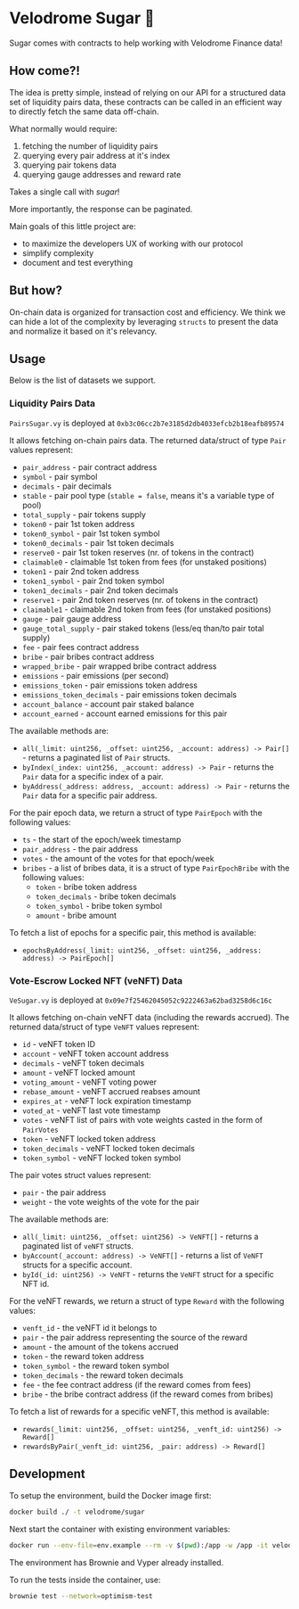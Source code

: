 # Velodrome Sugar 🍭

Sugar comes with contracts to help working with Velodrome Finance data!

## How come?!

The idea is pretty simple, instead of relying on our API for a structured
data set of liquidity pairs data, these contracts can be called in an
efficient way to directly fetch the same data off-chain.

What normally would require:
  1. fetching the number of liquidity pairs
  2. querying every pair address at it's index
  3. querying pair tokens data
  4. querying gauge addresses and reward rate

Takes a single call with _sugar_!

More importantly, the response can be paginated.

Main goals of this little project are:
  * to maximize the developers UX of working with our protocol
  * simplify complexity
  * document and test everything

## But how?

On-chain data is organized for transaction cost and efficiency. We think
we can hide a lot of the complexity by leveraging `structs` to present the data
and normalize it based on it's relevancy.

## Usage

Below is the list of datasets we support.

### Liquidity Pairs Data

`PairsSugar.vy` is deployed at `0xb3c06cc2b7e3185d2db4033efcb2b18eafb89574`

It allows fetching on-chain pairs data.
The returned data/struct of type `Pair` values represent:

 * `pair_address` - pair contract address
 * `symbol` - pair symbol
 * `decimals` - pair decimals
 * `stable` - pair pool type (`stable = false`, means it's a variable type of pool)
 * `total_supply` - pair tokens supply
 * `token0` - pair 1st token address
 * `token0_symbol` - pair 1st token symbol
 * `token0_decimals` - pair 1st token decimals
 * `reserve0` - pair 1st token reserves (nr. of tokens in the contract)
 * `claimable0` - claimable 1st token from fees (for unstaked positions)
 * `token1` - pair 2nd token address
 * `token1_symbol` - pair 2nd token symbol
 * `token1_decimals` - pair 2nd token decimals
 * `reserve1` - pair 2nd token reserves (nr. of tokens in the contract)
 * `claimable1` - claimable 2nd token from fees (for unstaked positions)
 * `gauge` - pair gauge address
 * `gauge_total_supply` - pair staked tokens (less/eq than/to pair total supply)
 * `fee` - pair fees contract address
 * `bribe` - pair bribes contract address
 * `wrapped_bribe` - pair wrapped bribe contract address
 * `emissions` - pair emissions (per second)
 * `emissions_token` - pair emissions token address
 * `emissions_token_decimals` - pair emissions token decimals
 * `account_balance` - account pair staked balance
 * `account_earned` - account earned emissions for this pair

The available methods are:
 * `all(_limit: uint256, _offset: uint256, _account: address) -> Pair[]` -
   returns a paginated list of `Pair` structs.
 * `byIndex(_index: uint256, _account: address) -> Pair` - returns the
   `Pair` data for a specific index of a pair.
 * `byAddress(_address: address, _account: address) -> Pair` - returns the
   `Pair` data for a specific pair address.

For the pair epoch data, we return a struct of type `PairEpoch` with the
following values:

 * `ts` - the start of the epoch/week timestamp
 * `pair_address` - the pair address
 * `votes` - the amount of the votes for that epoch/week
 * `bribes` - a list of bribes data, it is a struct of type `PairEpochBribe` with
   the following values:
    * `token` - bribe token address
    * `token_decimals` - bribe token decimals
    * `token_symbol` - bribe token symbol
    * `amount` - bribe amount

To fetch a list of epochs for a specific pair, this method is available:

 * `epochsByAddress(_limit: uint256, _offset: uint256, _address: address) -> PairEpoch[]`

### Vote-Escrow Locked NFT (veNFT) Data

`VeSugar.vy` is deployed at `0x09e7f25462045052c9222463a62bad3258d6c16c`

It allows fetching on-chain veNFT data (including the rewards accrued).
The returned data/struct of type `VeNFT` values represent:

  * `id` - veNFT token ID
  * `account` - veNFT token account address
  * `decimals` - veNFT token decimals
  * `amount` - veNFT locked amount
  * `voting_amount` - veNFT voting power
  * `rebase_amount` - veNFT accrued reabses amount
  * `expires_at` - veNFT lock expiration timestamp
  * `voted_at` - veNFT last vote timestamp
  * `votes` - veNFT list of pairs with vote weights casted in the form of
    `PairVotes`
  * `token` - veNFT locked token address
  * `token_decimals` - veNFT locked token decimals
  * `token_symbol` - veNFT locked token symbol

The pair votes struct values represent:
  * `pair` - the pair address
  * `weight` - the vote weights of the vote for the pair

The available methods are:

 * `all(_limit: uint256, _offset: uint256) -> VeNFT[]` - returns a paginated
   list of `veNFT` structs.
 * `byAccount(_account: address) -> VeNFT[]` - returns a list of `VeNFT` structs
   for a specific account.
 * `byId(_id: uint256) -> VeNFT` - returns the `VeNFT` struct for a specific
   NFT id.

For the veNFT rewards, we return a struct of type `Reward` with the following
values:

 * `venft_id` - the veNFT id it belongs to
 * `pair` - the pair address representing the source of the reward
 * `amount` - the amount of the tokens accrued
 * `token` - the reward token address
 * `token_symbol` - the reward token symbol
 * `token_decimals` - the reward token decimals
 * `fee` - the fee contract address (if the reward comes from fees)
 * `bribe` - the bribe contract address (if the reward comes from bribes)

To fetch a list of rewards for a specific veNFT, this method is available:

 * `rewards(_limit: uint256, _offset: uint256, _venft_id: uint256) -> Reward[]`
 * `rewardsByPair(_venft_id: uint256, _pair: address) -> Reward[]`

## Development

To setup the environment, build the Docker image first:
```sh
docker build ./ -t velodrome/sugar
```

Next start the container with existing environment variables:
```sh
docker run --env-file=env.example --rm -v $(pwd):/app -w /app -it velodrome/sugar sh
```

The environment has Brownie and Vyper already installed.

To run the tests inside the container, use:
```sh
brownie test --network=optimism-test
```

